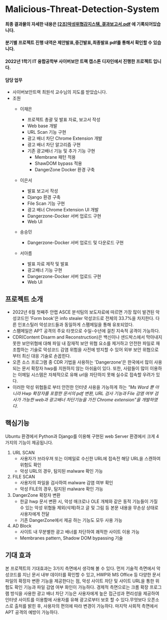 # Malicious-Threat-Detection-System

#### 최종 결과물의 자세한 내용은 [[2조]악성위협감지스템_결과보고서.pdf](https://github.com/chaeuny/Malicious-Threat-Detection-System/blob/1180a346b4be02037f64b433bff14d68c3bbc0c0/%5B2%EC%A1%B0%5D%EC%95%85%EC%84%B1%EC%9C%84%ED%98%91%EA%B0%90%EC%A7%80%EC%8A%A4%ED%85%9C_%EA%B2%B0%EA%B3%BC%EB%B3%B4%EA%B3%A0%EC%84%9C%20(1).pdf) 에 기록되어있습니다.


#### 분기별 프로젝트 진행 내역은 제안발표,중간발표,최종발표 pdf를 통해서 확인할 수 있습니다. 

#### 2022년 1학기 IT 융합공학부 사이버보안 트랙 캡스톤 디자인에서 진행한 프로젝트 입니다.

#### 담당 업무
 - 사이버보안트랙 최원석 교수님의 지도를 받았습니다.
 - 조원
   - 이채은
     - 프로젝트 총괄 및 발표 자료, 보고서 작성 
     - Web base 개발
     - URL Scan 기능 구현
     - 광고 배너 차단 Chrome Extension 개발
     - 광고 배너 차단 알고리즘 구현
     - 기존 광고배너 기능 및 추가 기능 구현
        - Membrane 패턴 적용
        - ShawDOM bypass 적용
        - DangerZone Docker 환경 구축

   - 이은서
     - 발표 보고서 작성 
     - Django 환경 구축
     - File Scan 기능 구현
     - 광고 배너 Chrome Extension UI 개발
     - Dangerzone-Docker 서버 업로드 구현
     - Web UI

   - 송승민
     - Dangerzone-Docker 서버 업로드 및 다운로드 구현
   - 서아름
     - 발표 자료 제작 및 발표
     - 광고배너 기능 구현
     - Dangerzone-Docker 서버 업로드 구현
     - Web UI
       <br>
 

## 프로젝트 소개
 - 2022년 6월 첫째주 안랩 ASCE 분석팀의 보도자료에 따르면 가장 많이 발견된 악성코드인 'Form book'은 info stealer 악성코드로 전체의 33.7%을 차지한다. 다른 인포스틸러 악성코드들과 동일하게 스팸메일을 통해 유포되었다.
 - 스팸메일은 APT 공격의 주요 타겟으로 수일-수년에 걸친 지속적 공격이 가능하다. 
 - CDR(Content Disarm and Reconstruction)은 백신이나 샌드박스에서 막아내지 못한 보안위협에 대해 파일 내 잠재적 보안 위협 요소를 제거하고 안전한 파일로 재조합하는 기술로 악성코드 감염 위험을 사전에 방지할 수 있어 외부 보안 위협으로부터 최신 대응 기술로 손꼽힌다. 
 - 오픈 소스 프로그램 중 CDR 기법을 사용하는 'Dangerzone'은 한국에서 많이 사용되는 문서 확장자 hwp를 지원하지 않는 아쉬움이 있다. 또한, 사람들이 많이 이용하는 이메일 시스템은 자체적으로 유해 url을 차단하지 못해 실수로 접속할 우려가 있다.
 - 이러한 악성 위협들로 부터 안전한 인터넷 사용을 가능하게 하는 *"Ms Word 뿐 아니라 Hwp 확장자를 포함한 문서의 pdf 변환, URL 검사 기능과 File 감염 여부 검사가 가능한 web과 광고배너 차단기능을 가진 Chrome extension"을 개발하였다.*
 
 
 ##  핵심기능
  Ubuntu 환경에서 Python과 Django를 이용해 구현된 web  Server 환경에서 크게 4가지의 기능이 제공됩니다.
 
1. URL SCAN
    - 사용자가 브라우져 또는 이메일로 수신한 URL에 접속전 해당 URL을 스캔하여 위험도 확인
    - 악성 URL의 경우, 탐지된 malware 확인 가능
2. FILE SCAN
    - 사용자의 파일을 검사하여 malware 감염 여부 확인
    - 악성 FILE의 경우, 탐지된 malware 확인 가능
3. DangerZone 확장자 변환
    - 한글 hwp 문서 변환 시, 악성 매크로나 OLE 개체와 같은 동적 기능들이 가질 수 있는 악성 위협들 제외(삭제)하고 글 및 그림 등 본문 내용을 무손상 상태로 사용자에게 전달
    - 기존 DangerZone에서 제공 하는 기능도 모두 사용 가능
4. AD Block
    - 사이트 내 무분별한 광고 배너를 차단하여 쾌적한 사이트 이용 가능
    -  Membranes pattern, Shadow DOM bypassing 기술 



## 기대 효과
본 프로젝트의 기대효과는 3가지 측면에서 생각해 볼 수 있다. 
먼저 기술적 측면에서 악성코드를 지닌 문서 내부 데이터를 확인할 수 있고, HWP와 MS Office 등 다양한 문서 파일의 확장자 변환 기능을 제공한다는 점, 악성 사이트 차단 및 사이트 URL을 통한 위험도 확인 기능과 파일 감염 여부 화인이 가능하다.
경제적 측면으로는 크롬 확장 프로그램 방식을 사용한 광고 배너 차단 기능은 사용자에게 높은 접근성과 편리성을 제공하여 인터넷 사이트를 이용함에 사용자를 유해 광고로부터 보호 할 수 있다.무엇보다 오픈소스로 출처를 밝힌 후, 사용자의 편의에 따라 변경이 가능하다.
마지막 사회적 측면에서 APT 공격의 예방이 가능하다.

